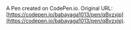 # 

A Pen created on CodePen.io. Original URL: [https://codepen.io/babayaga1013/pen/qBvzxjp](https://codepen.io/babayaga1013/pen/qBvzxjp).

